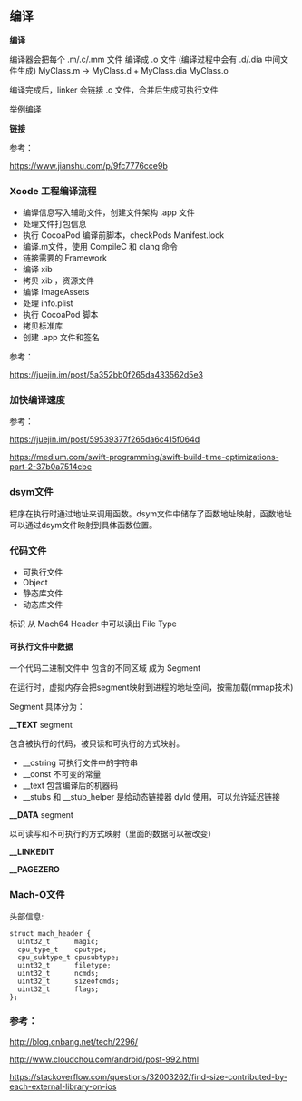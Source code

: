 ## 编译

**编译**

编译器会把每个 .m/.c/.mm 文件 编译成 .o 文件 (编译过程中会有 .d/.dia 中间文件生成)
MyClass.m -> MyClass.d + MyClass.dia  MyClass.o

编译完成后，linker 会链接 .o 文件，合并后生成可执行文件

举例编译 

**链接**



参考：

https://www.jianshu.com/p/9fc7776cce9b

### Xcode 工程编译流程

* 编译信息写入辅助文件，创建文件架构 .app 文件
* 处理文件打包信息
* 执行 CocoaPod 编译前脚本，checkPods Manifest.lock
* 编译.m文件，使用 CompileC 和 clang 命令
* 链接需要的 Framework
* 编译 xib
* 拷贝 xib ，资源文件
* 编译 ImageAssets
* 处理 info.plist
* 执行 CocoaPod 脚本
* 拷贝标准库
* 创建 .app 文件和签名

参考：

https://juejin.im/post/5a352bb0f265da433562d5e3

### 加快编译速度

参考：

https://juejin.im/post/59539377f265da6c415f064d

https://medium.com/swift-programming/swift-build-time-optimizations-part-2-37b0a7514cbe




### dsym文件

程序在执行时通过地址来调用函数。dsym文件中储存了函数地址映射，函数地址可以通过dsym文件映射到具体函数位置。

### 代码文件

- 可执行文件
- Object
- 静态库文件
- 动态库文件

标识 从 Mach64 Header 中可以读出 File Type

#### 可执行文件中数据

一个代码二进制文件中 包含的不同区域 成为 Segment

在运行时，虚拟内存会把segment映射到进程的地址空间，按需加载(mmap技术)

Segment 具体分为：

**__TEXT** segment

包含被执行的代码，被只读和可执行的方式映射。

- __cstring 可执行文件中的字符串
- __const 不可变的常量
- __text  包含编译后的机器码
- __stubs 和 __stub_helper 是给动态链接器 dyld 使用，可以允许延迟链接

**__DATA** segment

以可读写和不可执行的方式映射（里面的数据可以被改变）


**__LINKEDIT**


**__PAGEZERO**


### Mach-O文件

头部信息:
```
struct mach_header {
  uint32_t      magic;
  cpu_type_t    cputype;
  cpu_subtype_t cpusubtype;
  uint32_t      filetype;
  uint32_t      ncmds;
  uint32_t      sizeofcmds;
  uint32_t      flags;
};
```


### 参考：
http://blog.cnbang.net/tech/2296/

http://www.cloudchou.com/android/post-992.html

https://stackoverflow.com/questions/32003262/find-size-contributed-by-each-external-library-on-ios